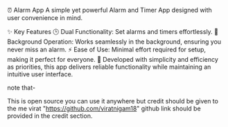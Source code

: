 ⏰ Alarm App
A simple yet powerful Alarm and Timer App designed with user convenience in mind.

✨ Key Features
🕒 Dual Functionality: Set alarms and timers effortlessly.
🎯 Background Operation: Works seamlessly in the background, ensuring you never miss an alarm.
⚡ Ease of Use: Minimal effort required for setup, making it perfect for everyone.
📱 Developed with simplicity and efficiency as priorities, this app delivers reliable functionality while maintaining an intuitive user interface.



note that-

This is open source you can use it anywhere but credit should be given to the me virat "https://github.com/viratnigam18"
github link should be provided in the credit section.




